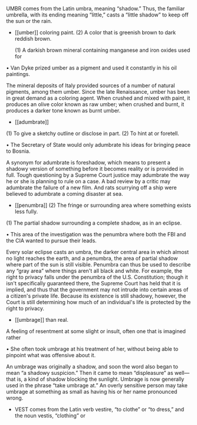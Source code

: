 UMBR comes from the Latin umbra, meaning “shadow.” Thus, the familiar umbrella, with its ending
meaning “little,” casts a “little shadow” to keep off the sun or the rain.

- [[umber]] 
coloring paint. (2) A color that is greenish brown to dark reddish brown. 

  (1)  A  darkish  brown  mineral  containing  manganese  and  iron  oxides  used  for

• Van Dyke prized umber as a pigment and used it constantly in his oil paintings. 

The mineral deposits of Italy provided sources of a number of natural pigments, among them umber.
Since the late Renaissance, umber has been in great demand as a coloring agent. When crushed and
mixed  with  paint,  it  produces  an  olive  color  known  as  raw  umber;  when  crushed  and  burnt,  it
produces a darker tone known as burnt umber.

- [[adumbrate]] 

 (1) To give a sketchy outline or disclose in part. (2) To hint at or foretell. 

• The Secretary of State would only adumbrate his ideas for bringing peace to Bosnia. 

A synonym for adumbrate is foreshadow,  which  means  to  present  a  shadowy  version  of  something
before it becomes reality or is provided in full. Tough questioning by a Supreme Court justice may
adumbrate the way he or she is planning to rule on a case. A bad review by a critic may adumbrate
the failure of a new film. And rats scurrying off a ship were believed to adumbrate a coming disaster
at sea.

- [[penumbra]] 
(2) The fringe or surrounding area where something exists less fully. 

 (1) The partial shadow surrounding a complete shadow, as in an eclipse.

• This area of the investigation was the penumbra where both the FBI and the CIA wanted to pursue
their leads. 

Every solar eclipse casts an umbra, the darker central area in which almost no light reaches the earth,
and a penumbra, the area of partial shadow where part of the sun is still visible. Penumbra can thus
be used to describe any “gray area” where things aren't all black and white. For example, the right to
privacy falls under the penumbra of the U.S. Constitution; though it isn't specifically guaranteed there,
the Supreme Court has held that it is implied, and thus that the government may not intrude into certain
areas  of  a  citizen's  private  life.  Because  its  existence  is  still  shadowy,  however,  the  Court  is  still
determining how much of an individual's life is protected by the right to privacy.

- [[umbrage]] 
than real. 

 A feeling of resentment at some slight or insult, often one that is imagined rather

• She often took umbrage at his treatment of her, without being able to pinpoint what was offensive
about it. 

An umbrage was originally a shadow, and soon the word also began to mean “a shadowy suspicion.”
Then  it  came  to  mean  “displeasure”  as  well—that  is,  a  kind  of  shadow  blocking  the  sunlight.
Umbrage is now generally used in the phrase “take umbrage at.” An overly sensitive person may take
umbrage at something as small as having his or her name pronounced wrong.

- VEST comes from the Latin verb vestire, “to clothe” or “to dress,” and the noun vestis, “clothing” or
